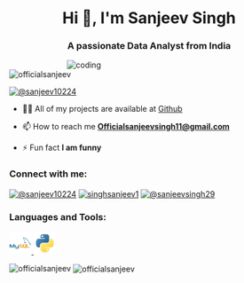 <h1 align="center">Hi 👋, I'm Sanjeev Singh</h1>
<h3 align="center">A passionate Data Analyst from India</h3>

<img align="right" alt="coding" width="400" src="https://user-images.githubusercontent.com/55389276/140866485-8fb1c876-9a8f-4d6a-98dc-08c4981eaf70.gif">

<p align="left"> <img src="https://komarev.com/ghpvc/?username=officialsanjeev&label=Profile%20views&color=0e75b6&style=flat" alt="officialsanjeev" /> </p>

<p align="left"> <a href="https://twitter.com/@sanjeev10224" target="blank"><img src="https://img.shields.io/twitter/follow/@sanjeev10224?logo=twitter&style=for-the-badge" alt="@sanjeev10224" /></a> </p>

- 👨‍💻 All of my projects are available at [Github](Github)

- 📫 How to reach me **Officialsanjeevsingh11@gmail.com**

- ⚡ Fun fact **I am funny**

<h3 align="left">Connect with me:</h3>
<p align="left">
<a href="https://twitter.com/@sanjeev10224" target="blank"><img align="center" src="https://raw.githubusercontent.com/rahuldkjain/github-profile-readme-generator/master/src/images/icons/Social/twitter.svg" alt="@sanjeev10224" height="30" width="40" /></a>
<a href="https://linkedin.com/in/singhsanjeev1" target="blank"><img align="center" src="https://raw.githubusercontent.com/rahuldkjain/github-profile-readme-generator/master/src/images/icons/Social/linked-in-alt.svg" alt="singhsanjeev1" height="30" width="40" /></a>
<a href="https://instagram.com/@sanjeevsingh29" target="blank"><img align="center" src="https://raw.githubusercontent.com/rahuldkjain/github-profile-readme-generator/master/src/images/icons/Social/instagram.svg" alt="@sanjeevsingh29" height="30" width="40" /></a>
</p>

<h3 align="left">Languages and Tools:</h3>
<p align="left"> <a href="https://www.mysql.com/" target="_blank" rel="noreferrer"> <img src="https://raw.githubusercontent.com/devicons/devicon/master/icons/mysql/mysql-original-wordmark.svg" alt="mysql" width="40" height="40"/> </a> <a href="https://www.python.org" target="_blank" rel="noreferrer"> <img src="https://raw.githubusercontent.com/devicons/devicon/master/icons/python/python-original.svg" alt="python" width="40" height="40"/> </a> </p>

<p><img align="left" src="https://github-readme-stats.vercel.app/api/top-langs?username=officialsanjeev&show_icons=true&locale=en&layout=compact" alt="officialsanjeev" /></p>

<p>&nbsp;<img align="center" src="https://github-readme-stats.vercel.app/api?username=officialsanjeev&show_icons=true&locale=en" alt="officialsanjeev" /></p>
